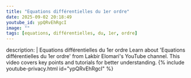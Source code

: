 ```yaml
---
title: "Equations différentielles du 1er ordre"
date: 2025-09-02 20:18:49 
youtube_id: ypQRvEhRgcI
image: ""
tags: [equations, différentielles, du, 1er, ordre]
---
```

description: |
  Equations différentielles du 1er ordre
  Learn about 'Equations différentielles du 1er ordre' from Lakbir Elomari's YouTube channel. This video covers key points and tutorials for better understanding.
{% include youtube-privacy.html id="ypQRvEhRgcI" %}

